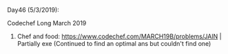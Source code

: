 Day46 (5/3/2019): 
 
Codechef Long March 2019 
1. Chef and food: https://www.codechef.com/MARCH19B/problems/JAIN | Partially exe
(Continued to find an optimal ans but couldn't find one)